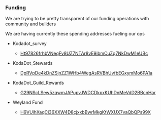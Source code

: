 ### Funding 

We are trying to be pretty transparent of our funding operations with community and builders 

We are having currently these spending addresses fueling our ops 

- Kodadot_survey
  - [Ht97826frhbVNeqFv8UZ7NTAr8vE9ibmCuZq7NkDwM1eUBc](https://kusama.subscan.io/account/Ht97826frhbVNeqFv8UZ7NTAr8vE9ibmCuZq7NkDwM1eUBc)

- KodaDot_Stewards
  - [DpRVpDe4kDnZSjnZZ1WHb4WegAsRVBhUvfbEGxymMo6PA1a](https://kusama.subscan.io/account/DpRVpDe4kDnZSjnZZ1WHb4WegAsRVBhUvfbEGxymMo6PA1a) 

- KodaDot_Guild_Rewards 
  - [G29NScLSew5zqwmJAPupvJWDCDkpxKUhDnMeVdD2BBcnHar](https://kusama.subscan.io/account/G29NScLSew5zqwmJAPupvJWDCDkpxKUhDnMeVdD2BBcnHar?tab=transfer)

- Weyland Fund
  - [H9VUihXaqCi36XXW4D8cjxxbBwrMkgKtWXUX7vaQbQPs99X](https://kusama.subscan.io/account/H9VUihXaqCi36XXW4D8cjxxbBwrMkgKtWXUX7vaQbQPs99X)

